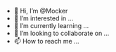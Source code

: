 - 👋 Hi, I’m @Mocker
- 👀 I’m interested in ...
- 🌱 I’m currently learning ...
- 💞️ I’m looking to collaborate on ...
- 📫 How to reach me ...

<!---
Mocker/Mocker is a ✨ special ✨ repository because its `README.md` (this file) appears on your GitHub profile.
You can click the Preview link to take a look at your changes.
--->
